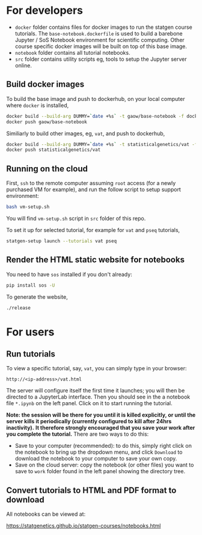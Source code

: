 # For developers

- `docker` folder contains files for docker images to run the statgen course tutorials.
The `base-notebook.dockerfile` is used to build a barebone Jupyter / SoS Notebook environment for scientific computing.
Other course specific docker images will be built on top of this base image.
- `notebook` folder contains all tutorial notebooks.
- `src` folder contains utility scripts eg, tools to setup the Jupyter server online.

## Build docker images

To build the base image and push to dockerhub, on your local computer where `docker` is installed,

```bash
docker build --build-arg DUMMY=`date +%s` -t gaow/base-notebook -f docker/base-notebook.dockerfile docker
docker push gaow/base-notebook
```

Similiarly to build other images, eg, `vat`, and push to dockerhub,

```bash
docker build --build-arg DUMMY=`date +%s` -t statisticalgenetics/vat -f docker/vat.dockerfile docker 
docker push statisticalgenetics/vat
```

## Running on the cloud

First, `ssh` to the remote computer assuming `root` access (for a newly purchased VM for example), and run the follow script to setup support environment:

```bash
bash vm-setup.sh
```

You will find `vm-setup.sh` script in `src` folder of this repo.

To set it up for selected tutorial, for example for `vat` and `pseq` tutorials,

```bash
statgen-setup launch --tutorials vat pseq
```

## Render the HTML static website for notebooks

You need to have `sos` installed if you don't already:

```bash
pip install sos -U
```

To generate the website,

```bash
./release
```

# For users

## Run tutorials

To view a specific tutorial, say, `vat`, you can simply type in your browser:

```
http://<ip-address>/vat.html
```

The server will configure itself the first time it launches; you will then be directed to a JupyterLab interface. 
Then you should see in the a notebook file `*.ipynb` on the left panel. Click on it to start running the tutorial.

**Note: the session will be there for you until it is killed explicitly, or until the server kills it periodically (currently configured to kill after 24hrs inactivity).**
**It therefore strongly encouraged that you save your work after you complete the tutorial.**
There are two ways to do this: 
- Save to your computer (recommended): to do this, simply right click on the notebook to bring up the dropdown menu, and click `Download` to download the notebook to your computer to save your own copy.
- Save on the cloud server: copy the notebook (or other files) you want to save to `work` folder found in the left panel showing the directory tree. 

## Convert tutorials to HTML and PDF format to download

All notebooks can be viewed at: 

https://statgenetics.github.io/statgen-courses/notebooks.html